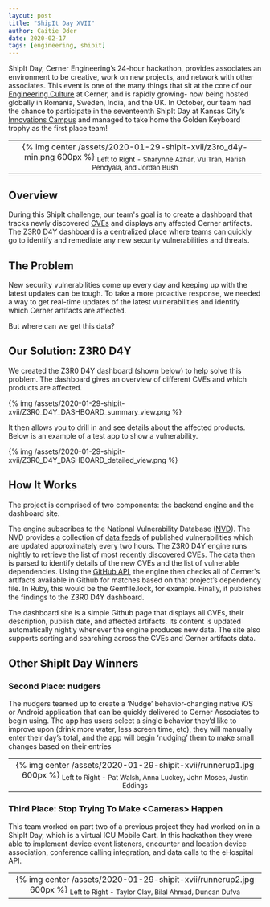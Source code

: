 ```yaml
---
layout: post
title: "ShipIt Day XVII"
author: Caitie Oder
date: 2020-02-17
tags: [engineering, shipit]
---
```


ShipIt Day, Cerner Engineering’s 24-hour hackathon, provides associates an environment to be creative, work on new projects, and network with other associates. This event is one of the many things that sit at the core of our [Engineering Culture](https://engineering.cerner.com/blog/devculture-team) at Cerner, and is rapidly growing- now being hosted globally in Romania, Sweden, India, and the UK. In October, our team had the chance to participate in the seventeenth ShipIt Day at Kansas City’s [Innovations Campus](https://engineering.cerner.com/blog/one-year-calling-innovations-home/) and managed to take home the Golden Keyboard trophy as the first place team!

<div align="center">
  <table>
    <tr>
      <td align="center">
        {% img center /assets/2020-01-29-shipit-xvii/z3ro_d4y-min.png 600px %}
        <sub>Left to Right - Sharynne Azhar, Vu Tran, Harish Pendyala, and Jordan Bush</sub>
      </td>
    </tr>
  </table>
</div>

## Overview
During this ShipIt challenge, our team's goal is to create a dashboard that tracks newly discovered [CVEs](https://cve.mitre.org/) and displays any affected Cerner artifacts. The Z3R0 D4Y dashboard is a centralized place where teams can quickly go to identify and remediate any new security vulnerabilities and threats.

## The Problem

New security vulnerabilities come up every day and keeping up with the latest updates can be tough. To take a more proactive response, we needed a way to get real-time updates of the latest vulnerabilities and identify which Cerner artifacts are affected.

But where can we get this data?

## Our Solution: Z3R0 D4Y

We created the Z3R0 D4Y dashboard (shown below) to help solve this problem. The dashboard gives an overview of different CVEs and which products are affected.

{% img /assets/2020-01-29-shipit-xvii/Z3R0_D4Y_DASHBOARD_summary_view.png %}<br />

It then allows you to drill in and see details about the affected products. Below is an example of a test app to show a vulnerability.

{% img /assets/2020-01-29-shipit-xvii/Z3R0_D4Y_DASHBOARD_detailed_view.png %}<br />

## How It Works

The project is comprised of two components: the backend engine and the dashboard site.

The engine subscribes to the National Vulnerability Database ([NVD](https://nvd.nist.gov/)). The NVD provides a collection of [data feeds](https://nvd.nist.gov/vuln/data-feeds#JSON_FEED) of published vulnerabilities which are updated approximately every two hours. The Z3R0 D4Y engine runs nightly to retrieve the list of most [recently discovered CVEs](https://nvd.nist.gov/vuln/data-feeds#JSON_FEED). The data then is parsed to identify details of the new CVEs and the list of vulnerable dependencies. Using the [GitHub API](https://developer.github.com/v3/),  the engine then checks all of Cerner's artifacts available in Github for matches based on that project’s dependency file. In Ruby, this would be the Gemfile.lock, for example. Finally, it publishes the findings to the Z3R0 D4Y dashboard.

The dashboard site is a simple Github page that displays all CVEs, their description, publish date, and affected artifacts. Its content is updated automatically nightly whenever the engine produces new data. The site also supports sorting and searching across the CVEs and Cerner artifacts data.

## Other ShipIt Day Winners

### Second Place: nudgers

The nudgers teamed up to create a ‘Nudge’ behavior-changing native iOS or Android application that can be quickly delivered to Cerner Associates to begin using. The app has users select a single behavior they’d like to improve upon (drink more water, less screen time, etc), they will manually enter their day’s total, and the app will begin ‘nudging’ them to make small changes based on their entries

<div align="center">
  <table>
    <tr>
      <td align="center">
        {% img center /assets/2020-01-29-shipit-xvii/runnerup1.jpg 600px %}
        <sub>Left to Right - Pat Walsh, Anna Luckey, John Moses, Justin Eddings</sub>
      </td>
    </tr>
  </table>
</div>


### Third Place: Stop Trying To Make &lt;Cameras&gt; Happen

This team worked on part two of a previous project they had worked on in a ShipIt Day, which is a virtual ICU Mobile Cart. In this hackathon they were able to implement device event listeners, encounter and location device association, conference calling integration, and data calls to the eHospital API.

<div align="center">
  <table>
    <tr>
      <td align="center">
        {% img center /assets/2020-01-29-shipit-xvii/runnerup2.jpg 600px %}
        <sub>Left to Right - Taylor Clay, Bilal Ahmad, Duncan Dufva</sub>
      </td>
    </tr>
  </table>
</div>